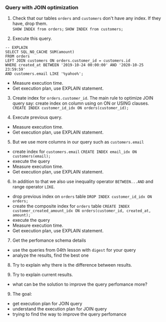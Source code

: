 ### Query with JOIN optimization

1. Check that our tables `orders` and `customers` don't have any index. If they have, drop them.   
 `SHOW INDEX from orders;`
 `SHOW INDEX from customers;`

2. Execute this query.
 ```
 -- EXPLAIN
 SELECT SQL_NO_CACHE SUM(amount)
 FROM orders
 LEFT JOIN customers ON orders.customer_id = customers.id
 WHERE created_at BETWEEN '2019-10-24 00:00:00' AND '2020-10-25 23:59:59'
 AND customers.email LIKE '%yahoo%';
 ```
 - Measure execution time.
 - Get execution plan, use EXPLAIN statement.

3. Create index for `orders.customer_id`.
The main rule to optimize JOIN query say: create index on column using on ON or USING clauses.
`CREATE INDEX customer_id_idx ON orders(customer_id);`

4. Execute previous query.
 - Measure execution time.
 - Get execution plan, use EXPLAIN statement.

5. But we use more columns in our query such as `customers.email`
 - create index for `customers.email`
 `CREATE INDEX email_idx ON customers(email);`
 - execute the query
 - Measure execution time.
 - Get execution plan, use EXPLAIN statement.

6. In addition to that we also use
 inequality operator `BETWEEN...AND` and range operator `LIKE`.
 - drop previous index on `orders` table
 `DROP INDEX customer_id_idx ON orders;`
 - create the composite index for `orders` table
 `CREATE INDEX customer_created_amount_idx ON orders(customer_id, created_at, amount);`
 - execute the query
 - Measure execution time.
 - Get execution plan, use EXPLAIN statement.

7. Get the perfomance schema details
 - use the queries from 04th lesson with `digest` for your query
 - analyze the results, find the best one

8. Try to explain why there is the difference between results.

8. Try to explain current results.
 - what can be the solution to improve the query perfomance more?

9. The goal:
 - get execution plan for JOIN query
 - understand the execution plan for JOIN query
 - trying to find the way to improve the query perfomance 
